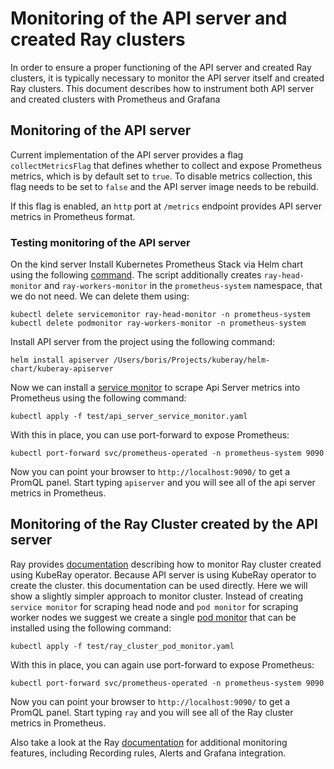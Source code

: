 # Monitoring of the API server and created Ray clusters

In order to ensure a proper functioning of the API server and created Ray clusters, it is typically necessary to
monitor the API server itself and created Ray clusters. This document describes how to instrument both API server
and created clusters with Prometheus and Grafana

## Monitoring of the API server

Current implementation of the API server provides a flag `collectMetricsFlag` that defines whether to collect and
expose Prometheus metrics, which is by default set to `true`. To disable metrics collection, this flag needs to
be set to `false` and the API server image needs to be rebuild.

If this flag is enabled, an `http` port at `/metrics` endpoint provides API server metrics in Prometheus format.

### Testing monitoring of the API server

On the kind server Install Kubernetes Prometheus Stack via Helm chart using the following
[command](../install/prometheus/install.sh). The script additionally creates `ray-head-monitor` and
`ray-workers-monitor` in the `prometheus-system` namespace, that we do not need. We can delete them using:

```shell
kubectl delete servicemonitor ray-head-monitor -n prometheus-system
kubectl delete podmonitor ray-workers-monitor -n prometheus-system
```

Install API server from the project using the following command:

```shell
helm install apiserver /Users/boris/Projects/kuberay/helm-chart/kuberay-apiserver
```

Now we can install a [service monitor](test/api_server_service_monitor.yaml) to scrape Api Server metrics into
Prometheus using the following command:

```shell
kubectl apply -f test/api_server_service_monitor.yaml
```

With this in place, you can use port-forward to expose Prometheus:

```shell
kubectl port-forward svc/prometheus-operated -n prometheus-system 9090
```

Now you can point your browser to `http://localhost:9090/` to get a PromQL panel. Start typing `apiserver` and
you will see all of the api server metrics in Prometheus.

## Monitoring of the Ray Cluster created by the API server

Ray provides [documentation](https://docs.ray.io/en/master/cluster/kubernetes/k8s-ecosystem/prometheus-grafana.html#kuberay-prometheus-grafana)
describing how to monitor Ray cluster created using KubeRay operator. Because API server is using KubeRay operator
to create the cluster. this documentation can be used directly. Here we will show a slightly simpler approach to
monitor cluster. Instead of creating `service monitor` for scraping head node and `pod monitor` for scraping worker
nodes we suggest we create a single [pod monitor](test/ray_cluster_pod_monitor.yaml) that can be installed using
the following command:

```shell
kubectl apply -f test/ray_cluster_pod_monitor.yaml
```

With this in place, you can again use port-forward to expose Prometheus:

```shell
kubectl port-forward svc/prometheus-operated -n prometheus-system 9090
```

Now you can point your browser to `http://localhost:9090/` to get a PromQL panel. Start typing `ray` and
you will see all of the Ray cluster metrics in Prometheus.

Also take a look at the Ray [documentation](https://docs.ray.io/en/master/cluster/kubernetes/k8s-ecosystem/prometheus-grafana.html#kuberay-prometheus-grafana)
for additional monitoring features, including Recording rules, Alerts and Grafana integration.
